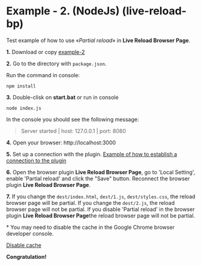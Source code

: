 # Example - 2. (NodeJs) (live-reload-bp)

Test example of how to use «*Partial reload*» in **Live Reload Browser Page**.

**1.** Download or copy [example-2](https://github.com/Yuriy-Svetlov/live-reload-bp/tree/main/documentation/examples/nodejs/2)

**2.** Go to the directory with `package.json`.

Run the command in console: 

```shell
npm install
```

**3.** Double-clisk on **start.bat** or run in console 

```shell
node index.js
```
In the console you should see the following message:

> Server started | host: 127.0.0.1 | port: 8080


**4.** 
Open your browser: http://localhost:3000


**5.** 
Set up a connection with the plugin. [Example of how to establish a connection to the plugin](https://github.com/Yuriy-Svetlov/live-reload-bp/tree/main/documentation/examples/%D1%81onnect_to_server) 


**6.** 
Open the browser plugin **Live Reload Browser Page**, go to 'Local Setting', enable 'Partial reload' and click the "Save" button. Reconnect the browser plugin **Live Reload Browser Page**.


**7.** 
If you change the `dest/index.html`, `dest/1.js`, `dest/styles.css`, the reload browser page will be partial. If you change the `dest/2.js`, the reload browser page will not be partial. If you disable 'Partial reload' in the browser plugin **Live Reload Browser Page**the reload browser page will not be partial. 

\* You may need to disable the cache in the Google Chrome browser developer console.

[Disable cache](https://github.com/Yuriy-Svetlov/live-reload-bp/tree/main/images/disable_cache.png) 


**Congratulation!**
